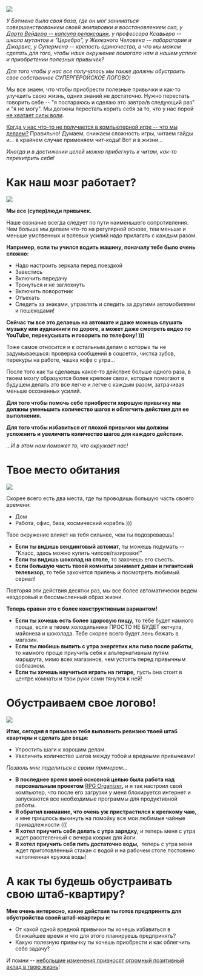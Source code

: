 
<!--
Title: Как создать свое логово супергероя?
PostId: 6297242692424310161
Published: true
-->

![](https://cdn.jsdelivr.net/gh/pashkas/levelupblog/2014%20-%20Как%20создать%20свое%20логово%20супергероя/1.png)

*У Бэтмена была своя база, где он мог заниматься совершенствованием своей экипировки и восстановлением сил, у [Дарта Вейдера -- капсула релаксации](http://nerdistway.blogspot.com/2014/02/blog-post.html), у профессора Ксавьера -- школа мутантов и "Церебро", у Железного Человека -- лаборатория и Джарвис, у Супермена -- крепость одиночества, а что мы можем сделать для того, чтобы наше окружение помогало нам в нашем успехе и приобретении полезных привычек?*

*Для того чтобы у нас все получалось мы также должны обустроить свое собственное СУПЕРГЕРОЙСКОЕ ЛОГОВО!*

<!--more-->

Мы все знаем, что чтобы приобрести полезные привычки и как-то улучшить свою жизнь, одних знаний не достаточно. Нужно перестать говорить себе -- "я постараюсь и сделаю это завтра/в следующий раз" и "я не могу". Мы должны перестать корить себя за то, что у нас порой [не хватает силы воли](http://nerdistway.blogspot.com/2013/12/blog-post_27.html).

[Когда у нас что-то не получается в компьютерной игре -- что мы делаем?](https://nerdistway.blogspot.com/2014/10/blog-post.html) Правильно! Думаем, снижаем сложность игры, читаем гайды и... в крайнем случае применяем чит-коды! Вот и в жизни...

*Иногда и в достижении целей можно прибегнуть к читам, как-то перехитрить себя!*

# Как наш мозг работает?

![](https://cdn.jsdelivr.net/gh/pashkas/levelupblog/2014%20-%20Как%20создать%20свое%20логово%20супергероя/2.png)

**Мы все (супер)люди привычек.**

Наше сознание всегда следует по пути наименьшего сопротивления. Чем больше мы делаем что-то на регулярной основе, тем меньше и меньше умственных и волевых усилий надо прилагать с каждым разом.

**Например, если ты учился водить машину, поначалу тебе было очень сложно:**

-   Надо настроить зеркала перед поездкой
-   Завестись
-   Включить передачу
-   Тронуться и не заглохнуть
-   Включить поворотник
-   Отъехать
-   Следить за знаками, управлять и следить за другими автомобилями и пешеходами!

**Сейчас ты все это делаешь на автомате и даже можешь слушать музыку или аудиакниги по дороге, а может даже смотреть видео по YouTube, перекусывать и говорить по телефону! )))**

Тоже самое относится и к остальным делам о которых ты не задумываешься: проверка сообщений в соцсетях, чистка зубов, перекуры на работе, чашка кофе с утра...

После того как ты сделаешь какое-то действие больше одного раза, в твоем мозгу образуются более крепкие связи, которые помогают в будущем делать это все легче и легче с каждым разом, затрачивая меньше осознанных усилий.

**Для того чтобы помочь себе приобрести хорошую привычку мы должны уменьшить количество шагов и облегчить действия для ее выполнения.**

**Для того чтобы избавиться от плохой привычки мы должны усложнить и увеличить количество шагов для каждого действия.**

*...И в этом нам поможет то, что окружает нас!*

# Твое место обитания

![](https://cdn.jsdelivr.net/gh/pashkas/levelupblog/2014%20-%20Как%20создать%20свое%20логово%20супергероя/3.png)

Скорее всего есть два места, где ты проводишь большую часть своего времени:

-   Дом
-   Работа, офис, база, космический корабль )))

Твое окружение влияет на тебя сильнее, чем ты подозреваешь!

-   **Если ты видишь вендинговый автомат,** ты можешь подумать -- "Класс, здесь можно купить чипсов/газировки!"
-   **Если ты видишь шоколад на столе,** то захочешь его съесть.
-   **Если большую часть твоей комнаты занимает диван и гигантский телевизор,** то тебе захочется прилечь и посмотреть любимый сериал!

Повторяя эти действия десятки раз, мы все более автоматически ведем нездоровый и бессмысленный образ жизни.

**Теперь сравни это с более конструктивным вариантом!**

-   **Если ты хочешь есть более здоровую пищу,** то тебе будет намного  проще, если в твоем холодильнике ПРОСТО НЕ БУДЕТ кетчупа, майонеза и шоколада. Тебе скорее всего будет лень бежать в магазин.
-   **Если ты любишь выпить с утра энергетик или пиво после работы,** то намного проще приучить себя к альтернативным путям маршрута, мимо всех магазинов, чем устоять перед привычным соблазном.
-   **Если ты хочешь научиться играть на гитаре,** пусть она стоит в центре комнаты и твои руки сами тянутся к ней!

# Обустраиваем свое логово!

![](https://cdn.jsdelivr.net/gh/pashkas/levelupblog/2014%20-%20Как%20создать%20свое%20логово%20супергероя/4.png)

**Итак, сегодня я призываю тебя выполнить ревизию твоей штаб квартиры и сделать две вещи:**

-   Упростить шаги к хорошим делам.
-   Увеличить количество шагов между тобой и вредными привычками!

*Позволь мне поделиться с своим примером...*

-   **В последнее время моей основной целью была работа над персональным проектом** [RPG Organizer](http://nerdistway.blogspot.com/2013/07/mylife-rpg-organizer.html)**,** и я так настроил свой компьютер, что после его загрузки у меня блокируется интернет и запускаются все необходимые программы для продуктивной работы.
-   **Я обратил внимание, что очень уж пристрастился к крепкому чаю,** и мне пришлось выкинуть на помойку все мои любимые чайные принадлежности (((
-   **Я хотел приучить себя делать с утра зарядку,** и теперь меня с утра ждет расстеленный с вечера коврик для йоги.
-   **Я хотел приучить себя пить достаточно воды,**  теперь с утра меня ждет приготовленный стакан с водой и на рабочем столе постоянно наполненная кружка воды!

# А как ты будешь обустраивать свою штаб-квартиру?

**Мне очень интересно, какие действия ты готов предпринять для обустройства своей штаб-квартиры и:**

-   От какой одной вредной привычки ты хочешь избавиться в ближайшее время и что для этого планируешь предпринять?
-   Какую полезную привычку ты хочешь приобрести и как облегчить себе задачу?

И помни -- [небольшие изменения привносят огромный позитивный вклад в твою жизнь](https://nerdistway.blogspot.com/2014/09/blog-post_7.html)!